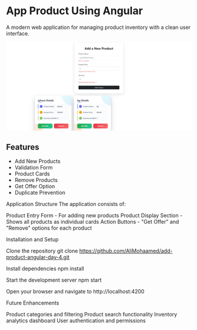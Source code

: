 # App Product Using Angular

A modern web application for managing product inventory with a clean user interface.

![alt text](image.png)

## Features

- Add New Products
- Validation Form
- Product Cards
- Remove Products
- Get Offer Option
- Duplicate Prevention

Application Structure
The application consists of:

Product Entry Form - For adding new products
Product Display Section - Shows all products as individual cards
Action Buttons - "Get Offer" and "Remove" options for each product

Installation and Setup

Clone the repository
git clone https://github.com/AliMohaamed/add-product-angular-day-4.git

Install dependencies
npm install

Start the development server
npm start

Open your browser and navigate to http://localhost:4200

Future Enhancements

Product categories and filtering
Product search functionality
Inventory analytics dashboard
User authentication and permissions
